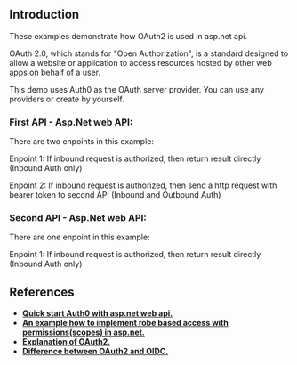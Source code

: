 ## Introduction
These examples demonstrate how OAuth2 is used in asp.net api.

OAuth 2.0, which stands for "Open Authorization", is a standard designed to allow a website or application to access resources hosted by other web apps on behalf of a user. 

This demo uses Auth0 as the OAuth server provider. You can use any providers or create by yourself.

### First API - Asp.Net web API:
There are two enpoints in this example:

Enpoint 1: If inbound request is authorized, then return result directly (Inbound Auth only)

Enpoint 2: If inbound request is authorized, then send a http request with bearer token to second API (Inbound and Outbound Auth)

### Second API - Asp.Net web API:
There are one enpoint in this example:

Enpoint 1: If inbound request is authorized, then return result directly (Inbound Auth only)

## References
* [**Quick start Auth0 with asp.net web api.**](https://auth0.com/docs/quickstart/backend/aspnet-core-webapi/interactive)
* [**An example how to implement robe based access with permissions(scopes) in asp.net.**](https://medium.com/projectwt/web-api-in-net-6-0-with-auth0-with-roles-and-permissions-50103832ea21)
* [**Explanation of OAuth2.**](https://medium.com/web-security/understanding-oauth2-a50f29f0fbf7)
* [**Difference between OAuth2 and OIDC.**](https://www.linkedin.com/advice/0/how-do-you-choose-between-oauth2-openid#:~:text=The%20main%20difference%20between%20OAuth2,the%20identity%20of%20a%20user.)

